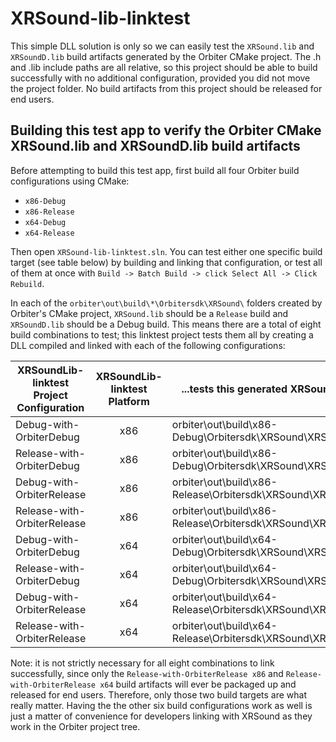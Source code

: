 # XRSound-lib-linktest
This simple DLL solution is only so we can easily test the `XRSound.lib` and `XRSoundD.lib` build artifacts generated by the Orbiter CMake project. The .h and .lib include paths are all relative, so this project should be able to build successfully with no additional configuration, provided you did not move the project folder. No build artifacts from this project should be released for end users.

## Building this test app to verify the Orbiter CMake XRSound.lib and XRSoundD.lib build artifacts

Before attempting to build this test app, first build all four Orbiter build configurations using CMake:
* `x86-Debug`
* `x86-Release`
* `x64-Debug`
* `x64-Release`

Then open `XRSound-lib-linktest.sln`. You can test either one specific build target (see table below) by building and linking that configuration, or test all of them at once with `Build -> Batch Build -> click Select All -> Click Rebuild`.

In each of the `orbiter\out\build\*\Orbitersdk\XRSound\` folders created by Orbiter's CMake project, `XRSound.lib` should be a `Release` build and `XRSoundD.lib` should be a Debug build. This means there are a total of eight build combinations to test; this linktest project tests them all by creating a DLL compiled and linked with each of the following configurations:


|XRSoundLib-linktest Project Configuration |XRSoundLib-linktest Platform|...tests this generated XRSound lib file|
|----------------------------------------|:----------------------------:|----------------------------------------|
|Debug-with-OrbiterDebug|x86|orbiter\out\build\x86-Debug\Orbitersdk\XRSound\XRSoundD.lib|
|Release-with-OrbiterDebug|x86|orbiter\out\build\x86-Debug\Orbitersdk\XRSound\XRSound.lib| 
|Debug-with-OrbiterRelease|x86|orbiter\out\build\x86-Release\Orbitersdk\XRSound\XRSoundD.lib|
|Release-with-OrbiterRelease|x86|orbiter\out\build\x86-Release\Orbitersdk\XRSound\XRSound.lib|  
|Debug-with-OrbiterDebug|x64|orbiter\out\build\x64-Debug\Orbitersdk\XRSound\XRSoundD.lib|
|Release-with-OrbiterDebug|x64|orbiter\out\build\x64-Debug\Orbitersdk\XRSound\XRSound.lib| 
|Debug-with-OrbiterRelease|x64|orbiter\out\build\x64-Release\Orbitersdk\XRSound\XRSoundD.lib| 
|Release-with-OrbiterRelease|x64|orbiter\out\build\x64-Release\Orbitersdk\XRSound\XRSound.lib|  

Note: it is not strictly necessary for all eight combinations to link successfully, since only the `Release-with-OrbiterRelease x86` and `Release-with-OrbiterRelease x64` build artifacts will ever be packaged up and released for end users. Therefore, only those two build targets are what really matter. Having the the other six build configurations work as well is just a matter of convenience for developers linking with XRSound as they work in the Orbiter project tree.
